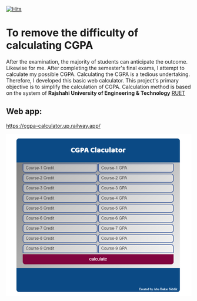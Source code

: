 [![Hits](https://hits.seeyoufarm.com/api/count/incr/badge.svg?url=https%3A%2F%2Fgithub.com%2FBakar31%2FCGPA-Calculator&count_bg=%2379C83D&title_bg=%23555555&icon=&icon_color=%23E7E7E7&title=hits&edge_flat=false)](https://hits.seeyoufarm.com)

# To remove the difficulty of calculating CGPA

<p>
After the examination, the majority of students can anticipate the outcome. Likewise for me. 
After completing the semester's final exams, I attempt to calculate my possible CGPA. 
Calculating the CGPA is a tedious undertaking. Therefore, I developed this basic web calculator. 
This project's primary objective is to simplify the calculation of CGPA.
Calculation method is based on the system of <strong>Rajshahi University of Engineering & Technology</strong> <a href="https://www.ruet.ac.bd/" target="_blank">RUET</a>
</p>

## Web app:
https://cgpa-calculator.up.railway.app/

![alt text](https://github.com/Bakar31/CGPA-Calculator/blob/master/ss.png)
